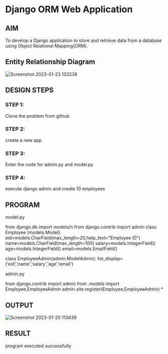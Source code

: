 # Django ORM Web Application

## AIM
To develop a Django application to store and retrieve data from a database using Object Relational Mapping(ORM).

## Entity Relationship Diagram

![Screenshot 2023-01-23 133238](https://user-images.githubusercontent.com/118262199/213993129-3d6f78be-8211-4574-b0d0-3ee26f64259d.png)


## DESIGN STEPS

### STEP 1:
Clone the problem from github
### STEP 2:
create a new app
### STEP 3:
Enter the code for admin.py and model.py
### STEP 4:
execute django admin and create 10 employees

## PROGRAM

model.py

from django.db import models/n
from django.contrib import admin
class Employee (models.Model):
    eid=models.CharField(max_length=20,help_text="Employee ID")
    name=models.CharField(max_length=100)
    salary=models.IntegerField()
    age=models.IntegerField()
    email=models.EmailField()

class EmployeeAdmin(admin.ModelAdmin):
    list_display=('eid','name','salary','age','email')
    
admin.py

from django.contrib import admin
from .models import Employee,EmployeeAdmin
admin.site.register(Employee,EmployeeAdmin)
*

## OUTPUT

![Screenshot 2023-01-20 113439](https://user-images.githubusercontent.com/118262199/213993192-535c1259-ce52-4237-a2d0-04b66347b01f.png)


## RESULT
program executed successfully
